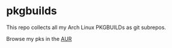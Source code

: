 # pkgbuilds
This repo collects all my Arch Linux PKGBUILDs as git subrepos.

Browse my pks in the [AUR](https://aur.archlinux.org/packages/?K=michiwend&SeB=m)
